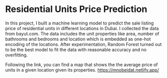 # Residential Units Price Prediction

In this project, I built a machine learning model to predict the sale listing price of residential units in different locations in Dubai.
I collected the data from bayut.com. The data includes the unit properties like area, number of bathrooms and bedrooms and location which is embedded as one-hot encoding of the locations.
After experimentation, Random Forest turned out to be the best model to fit the data with reasonable accuracy and no overfitting.

Following the link, you can find a map that shows the the average price of units in a given location given its properties.
https://mnobeidat.netlify.app/ <br/>
